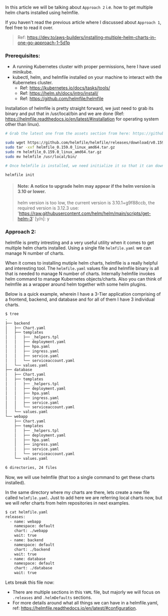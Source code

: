 In this article we will be talking about `Approach 2` i.e. how to get multiple helm charts installed using helmfile.

If you haven't read the previous article where I discussed about `Approach 1`, feel free to read it over.

>Ref: https://dev.to/aws-builders/installing-multiple-helm-charts-in-one-go-approach-1-5d1p

### Prerequisites:
- A running Kubernetes cluster with proper permissions, here I have used minikube.
- kubectl, helm, and helmfile installed on your machine to interact with the Kubernetes cluster.
  - Ref: https://kubernetes.io/docs/tasks/tools/
  - Ref: https://helm.sh/docs/intro/install/
  - Ref: https://github.com/helmfile/helmfile


Installation of helmfile is pretty straight forward, we just need to grab its binary and put that in /usr/local/bin and we are done (Ref: https://helmfile.readthedocs.io/en/latest/#installation for operating system other than linux).

```bash
# Grab the latest one from the assets section from here: https://github.com/helmfile/helmfile/releases

sudo wget https://github.com/helmfile/helmfile/releases/download/v0.159.0/helmfile_0.159.0_linux_amd64.tar.gz
sudo tar -xxf helmfile_0.159.0_linux_amd64.tar.gz
sudo rm helmfile_0.159.0_linux_amd64.tar.gz
sudo mv helmfile /usr/local/bin/
```

```bash
# Once helmfile is installed, we need initialize it so that it can download necessary helm plugins.

helmfile init
```

> #### Note: A notice to upgrade helm may appear if the helm version is 3.10 or lower.
>
> helm version is too low, the current version is 3.10.1+g9f88ccb, the required version is 3.12.3
use: 'https://raw.githubusercontent.com/helm/helm/main/scripts/get-helm-3' [y/n]: y


### Approach 2:

helmfile is pretty intresting and a very useful utility when it comes to get multiple helm charts installed. Using a single file `helmfile.yaml` we can manage N number of charts.

When it comes to installing mutiple helm charts, helmfile is a really helpful and interesting tool. The `helmfile.yaml` values file and helmfile binary is all that is needed to manage N number of charts. Internally helmfile invokes helm command to manage Kubernetes objects/charts. Also you can think of helmfile as a wrapper around helm together with some helm plugins.

Below is a quick example, wherein I have a 3-Tier application comprising of a frontend, backend, and database and for all of them I have 3 individual charts.

```bash
$ tree
.
├── backend
│   ├── Chart.yaml
│   ├── templates
│   │   ├── _helpers.tpl
│   │   ├── deployment.yaml
│   │   ├── hpa.yaml
│   │   ├── ingress.yaml
│   │   ├── service.yaml
│   │   └── serviceaccount.yaml
│   └── values.yaml
├── database
│   ├── Chart.yaml
│   ├── templates
│   │   ├── _helpers.tpl
│   │   ├── deployment.yaml
│   │   ├── hpa.yaml
│   │   ├── ingress.yaml
│   │   ├── service.yaml
│   │   └── serviceaccount.yaml
│   └── values.yaml
└── webapp
    ├── Chart.yaml
    ├── templates
    │   ├── _helpers.tpl
    │   ├── deployment.yaml
    │   ├── hpa.yaml
    │   ├── ingress.yaml
    │   ├── service.yaml
    │   └── serviceaccount.yaml
    └── values.yaml

6 directories, 24 files
```

Now, we will use helmfile (that too a single command to get these charts installed).

In the same directory where my charts are there, lets create a new file called `helmfile.yaml`. Just to add here we are referring local charts now, but we will refer charts from helm repositories in next examples.

```bash
$ cat helmfile.yaml
releases:
  - name: webapp
    namespace: default
    chart: ./webapp
    wait: true
  - name: backend
    namespace: default
    chart: ./backend
    wait: true
  - name: database
    namespace: default
    chart: ./database
    wait: true
```

Lets break this file now:
- There are multiple sections in this `YAML` file, but majorly we will focus on `.releases` and `.helmDefaults` sections.
- For more details around what all things we can have in a helmfile.yaml, ref: https://helmfile.readthedocs.io/en/latest/#configuration.
  